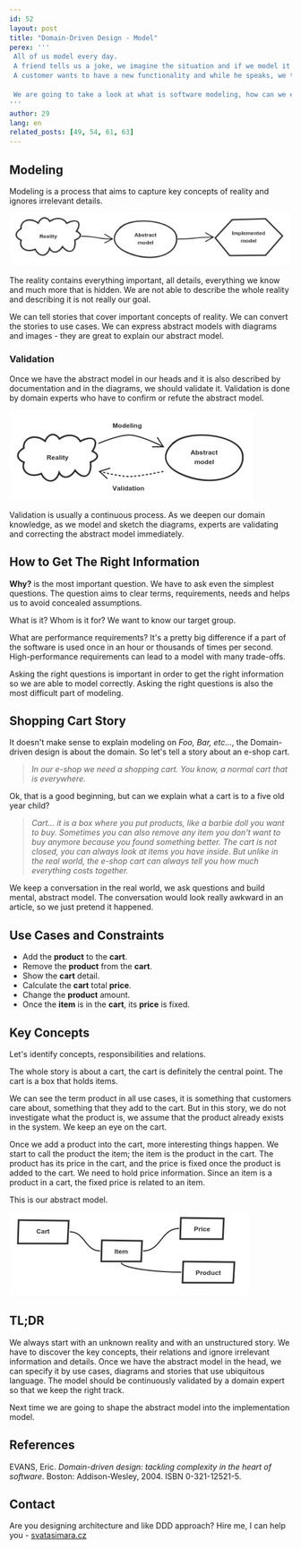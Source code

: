 ```yaml
---
id: 52
layout: post
title: "Domain-Driven Design - Model"
perex: '''
 All of us model every day.
 A friend tells us a joke, we imagine the situation and if we model it as is intended, we find the situation funny.
 A customer wants to have a new functionality and while he speaks, we try to imagine what does the customer wants - we model.

 We are going to take a look at what is software modeling, how can we express the model and how can we capture key concepts.
'''
author: 29
lang: en
related_posts: [49, 54, 61, 63]
---
```


## Modeling

Modeling is a process that aims to capture key concepts of reality and ignores irrelevant details.

![unshaped reality converted to shaped abstract model converted to concrete implementation model](/assets/images/posts/2017/ddd-model/modelling.png)

The reality contains everything important, all details, everything we know and much more that is hidden.
We are not able to describe the whole reality and describing it is not really our goal.

We can tell stories that cover important concepts of reality.
We can convert the stories to use cases.
We can express abstract models with diagrams and images - they are great to explain our abstract model.

### Validation

Once we have the abstract model in our heads and it is also described by documentation and in the diagrams, we should validate it.
Validation is done by domain experts who have to confirm or refute the abstract model.

![reality is modeled by abstract model and abstract model is validated by reality](/assets/images/posts/2017/ddd-model/validation.png)

Validation is usually a continuous process.
As we deepen our domain knowledge, as we model and sketch the diagrams, experts are validating and correcting the abstract model immediately.

## How to Get The Right Information

**Why?** is the most important question.
We have to ask even the simplest questions.
The question aims to clear terms, requirements, needs and helps us to avoid concealed assumptions.

What is it? Whom is it for? We want to know our target group.

What are performance requirements? It's a pretty big difference if a part of the software is used once in an hour or thousands of times per second.
High-performance requirements can lead to a model with many trade-offs.

Asking the right questions is important in order to get the right information so we are able to model correctly.
Asking the right questions is also the most difficult part of modeling.

## Shopping Cart Story

It doesn't make sense to explain modeling on *Foo, Bar, etc...*, the Domain-driven design is about the domain.
So let's tell a story about an e-shop cart.

> *In our e-shop we need a shopping cart.  You know, a normal cart that is everywhere.*

Ok, that is a good beginning, but can we explain what a cart is to a five old year child?

> *Cart... it is a box where you put products, like a barbie doll you want to buy.
Sometimes you can also remove any item you don't want to buy anymore because you found something better.
The cart is not closed, you can always look at items you have inside.
But unlike in the real world, the e-shop cart can always tell you how much everything costs together.*

We keep a conversation in the real world, we ask questions and build mental, abstract model.
The conversation would look really awkward in an article, so we just pretend it happened.

## Use Cases and Constraints

* Add the **product** to the **cart**.
* Remove the **product** from the **cart**.
* Show the **cart** detail.
* Calculate the **cart** total **price**.
* Change the **product** amount.
* Once the **item** is in the **cart**, its **price** is fixed.

## Key Concepts

Let's identify concepts, responsibilities and relations.

The whole story is about a cart, the cart is definitely the central point. The cart is a box that holds items.

We can see the term product in all use cases, it is something that customers care about, something that they add to the cart.
But in this story, we do not investigate what the product is, we assume that the product already exists in the system.
We keep an eye on the cart.

Once we add a product into the cart, more interesting things happen.
We start to call the product the item; the item is the product in the cart.
The product has its price in the cart, and the price is fixed once the product is added to the cart.
We need to hold price information.
Since an item is a product in a cart, the fixed price is related to an item.

This is our abstract model.

![cart is related to item, item is related to product and price](/assets/images/posts/2017/ddd-model/cart_model.png)

## TL;DR

We always start with an unknown reality and with an unstructured story.
We have to discover the key concepts, their relations and ignore irrelevant information and details.
Once we have the abstract model in the head, we can specify it by use cases, diagrams and stories that use ubiquitous language.
The model should be continuously validated by a domain expert so that we keep the right track.

Next time we are going to shape the abstract model into the implementation model.

## References

EVANS, Eric. *Domain-driven design: tackling complexity in the heart of software*. Boston: Addison-Wesley, 2004. ISBN 0-321-12521-5.

## Contact

Are you designing architecture and like DDD approach? Hire me, I can help you - [svatasimara.cz](http://svatasimara.cz/)
